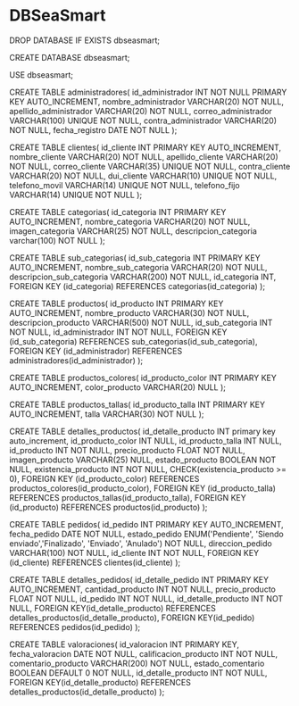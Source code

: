 # DBSeaSmart
DROP DATABASE IF EXISTS dbseasmart;

CREATE DATABASE dbseasmart;

USE dbseasmart;

CREATE TABLE administradores(
	id_administrador INT NOT NULL PRIMARY KEY AUTO_INCREMENT,
	nombre_administrador VARCHAR(20) NOT NULL,
	apellido_administrador VARCHAR(20) NOT NULL,
	correo_administrador VARCHAR(100) UNIQUE NOT NULL,
	contra_administrador VARCHAR(20) NOT NULL,
	fecha_registro DATE NOT NULL
);

CREATE TABLE clientes(
	id_cliente INT PRIMARY KEY AUTO_INCREMENT,
	nombre_cliente VARCHAR(20) NOT NULL,
	apellido_cliente VARCHAR(20) NOT NULL,
	correo_cliente VARCHAR(35) UNIQUE NOT NULL,
	contra_cliente VARCHAR(20) NOT NULL,
	dui_cliente VARCHAR(10) UNIQUE NOT NULL,
	telefono_movil VARCHAR(14) UNIQUE NOT NULL,
	telefono_fijo VARCHAR(14) UNIQUE NOT NULL
);

CREATE TABLE categorias(
	id_categoria INT PRIMARY KEY AUTO_INCREMENT,
	nombre_categoria VARCHAR(20) NOT NULL,
	imagen_categoria VARCHAR(25) NOT NULL,
   descripcion_categoria varchar(100) NOT NULL
);

CREATE TABLE sub_categorias(
	id_sub_categoria INT PRIMARY KEY AUTO_INCREMENT,
	nombre_sub_categoria VARCHAR(20) NOT NULL,
	descripcion_sub_categoria VARCHAR(200) NOT NULL,
	id_categoria INT,
	FOREIGN KEY (id_categoria)
	REFERENCES categorias(id_categoria)
);

CREATE TABLE productos(
	id_producto INT PRIMARY KEY AUTO_INCREMENT,
	nombre_producto VARCHAR(30) NOT NULL,
	descripcion_producto VARCHAR(500) NOT NULL,
	id_sub_categoria INT NOT NULL,
	id_administrador INT NOT NULL,
	FOREIGN KEY (id_sub_categoria)
	REFERENCES sub_categorias(id_sub_categoria),
	FOREIGN KEY (id_administrador)
	REFERENCES administradores(id_administrador)
);

CREATE TABLE productos_colores(
	id_producto_color INT PRIMARY KEY AUTO_INCREMENT,
	color_producto VARCHAR(20) NULL
);

CREATE TABLE productos_tallas(
	id_producto_talla INT PRIMARY KEY AUTO_INCREMENT,
	talla VARCHAR(30) NOT NULL
);

CREATE TABLE detalles_productos(
	id_detalle_producto INT primary key auto_increment,
   id_producto_color INT NULL,
   id_producto_talla INT NULL,
   id_producto INT NOT NULL,
	precio_producto FLOAT NOT NULL,
	imagen_producto VARCHAR(25) NULL,
   estado_producto BOOLEAN NOT NULL,
   existencia_producto INT NOT NULL,
   CHECK(existencia_producto >= 0),
   FOREIGN KEY (id_producto_color)
   REFERENCES productos_colores(id_producto_color),
   FOREIGN KEY (id_producto_talla)
	REFERENCES productos_tallas(id_producto_talla),
   FOREIGN KEY (id_producto)
	REFERENCES productos(id_producto)
);

CREATE TABLE pedidos(
	id_pedido INT PRIMARY KEY AUTO_INCREMENT,
	fecha_pedido DATE NOT NULL,
	estado_pedido ENUM('Pendiente', 'Siendo enviado','Finalizado', 'Enviado', 'Anulado') NOT NULL,
   direccion_pedido VARCHAR(100) NOT NULL,
	id_cliente INT NOT NULL,
	FOREIGN KEY (id_cliente)
	REFERENCES clientes(id_cliente)
);

CREATE TABLE detalles_pedidos(
	id_detalle_pedido INT PRIMARY KEY AUTO_INCREMENT,
	cantidad_producto INT NOT NULL,
   precio_producto FLOAT NOT NULL,
	id_pedido INT NOT NULL,
	id_detalle_producto INT NOT NULL,
	FOREIGN KEY(id_detalle_producto)
	REFERENCES detalles_productos(id_detalle_producto),
	FOREIGN KEY(id_pedido)
	REFERENCES pedidos(id_pedido)
);

CREATE TABLE valoraciones(
	id_valoracion INT PRIMARY KEY,
	fecha_valoracion DATE NOT NULL,
	calificacion_producto INT NOT NULL,
	comentario_producto VARCHAR(200) NOT NULL,
   estado_comentario BOOLEAN DEFAULT 0 NOT NULL,
   id_detalle_producto INT NOT NULL,
   FOREIGN KEY(id_detalle_producto)
	REFERENCES detalles_productos(id_detalle_producto)
);
